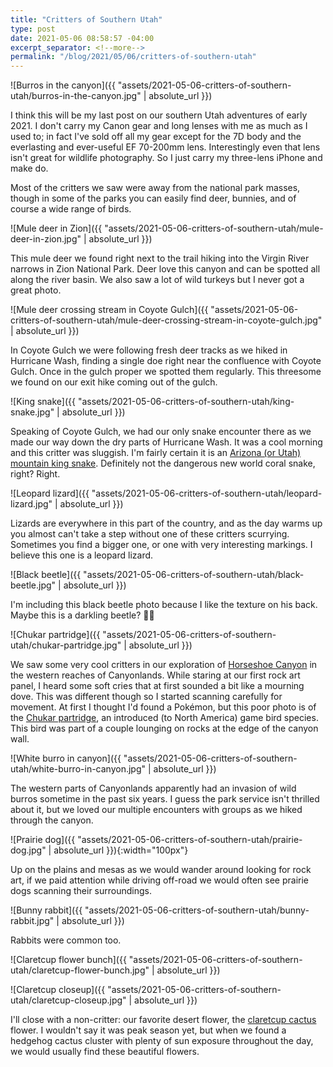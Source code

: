 ```yaml
--- 
title: "Critters of Southern Utah"
type: post
date: 2021-05-06 08:58:57 -04:00
excerpt_separator: <!--more-->
permalink: "/blog/2021/05/06/critters-of-southern-utah"
---
```


![Burros in the canyon]({{ "assets/2021-05-06-critters-of-southern-utah/burros-in-the-canyon.jpg" | absolute_url }})


I think this will be my last post on our southern Utah adventures of early 2021. I don't carry my Canon gear and long lenses with me as much as I used to; in fact I've sold off all my gear except for the 7D body and the everlasting and ever-useful EF 70-200mm lens. Interestingly even that lens isn't great for wildlife photography. So I just carry my three-lens iPhone and make do.

<!--more-->

Most of the critters we saw were away from the national park masses, though in some of the parks you can easily find deer, bunnies, and of course a wide range of birds.


![Mule deer in Zion]({{ "assets/2021-05-06-critters-of-southern-utah/mule-deer-in-zion.jpg" | absolute_url }})


This mule deer we found right next to the trail hiking into the Virgin River narrows in Zion National Park. Deer love this canyon and can be spotted all along the river basin. We also saw a lot of wild turkeys but I never got a great photo.


![Mule deer crossing stream in Coyote Gulch]({{ "assets/2021-05-06-critters-of-southern-utah/mule-deer-crossing-stream-in-coyote-gulch.jpg" | absolute_url }})


In Coyote Gulch we were following fresh deer tracks as we hiked in Hurricane Wash, finding a single doe right near the confluence with Coyote Gulch. Once in the gulch proper we spotted them regularly. This threesome we found on our exit hike coming out of the gulch.


![King snake]({{ "assets/2021-05-06-critters-of-southern-utah/king-snake.jpg" | absolute_url }})


Speaking of Coyote Gulch, we had our only snake encounter there as we made our way down the dry parts of Hurricane Wash. It was a cool morning and this critter was sluggish. I'm fairly certain it is an [Arizona (or Utah) mountain king snake](https://en.wikipedia.org/wiki/Lampropeltis_pyromelana). Definitely not the dangerous new world coral snake, right? Right.


![Leopard lizard]({{ "assets/2021-05-06-critters-of-southern-utah/leopard-lizard.jpg" | absolute_url }})
 

Lizards are everywhere in this part of the country, and as the day warms up you almost can't take a step without one of these critters scurrying. Sometimes you find a bigger one, or one with very interesting markings. I believe this one is a leopard lizard.


![Black beetle]({{ "assets/2021-05-06-critters-of-southern-utah/black-beetle.jpg" | absolute_url }})


I'm including this black beetle photo because I like the texture on his back. Maybe this is a darkling beetle? 🤷‍♂️


![Chukar partridge]({{ "assets/2021-05-06-critters-of-southern-utah/chukar-partridge.jpg" | absolute_url }})


We saw some very cool critters in our exploration of [Horseshoe Canyon](https://chrisbrooks.org/canyonlands-rock-art-in-horseshoe-canyon/) in the western reaches of Canyonlands. While staring at our first rock art panel, I heard some soft cries that at first sounded a bit like a mourning dove. This was different though so I started scanning carefully for movement. At first I thought I'd found a Pokémon, but this poor photo is of the [Chukar partridge](https://en.wikipedia.org/wiki/Chukar_partridge), an introduced (to North America) game bird species. This bird was part of a couple lounging on rocks at the edge of the canyon wall.


![White burro in canyon]({{ "assets/2021-05-06-critters-of-southern-utah/white-burro-in-canyon.jpg" | absolute_url }})


The western parts of Canyonlands apparently had an invasion of wild burros sometime in the past six years. I guess the park service isn't thrilled about it, but we loved our multiple encounters with groups as we hiked through the canyon.


![Prairie dog]({{ "assets/2021-05-06-critters-of-southern-utah/prairie-dog.jpg" | absolute_url }}){:width="100px"}


Up on the plains and mesas as we would wander around looking for rock art, if we paid attention while driving off-road we would often see prairie dogs scanning their surroundings.


![Bunny rabbit]({{ "assets/2021-05-06-critters-of-southern-utah/bunny-rabbit.jpg" | absolute_url }})


Rabbits were common too.


![Claretcup flower bunch]({{ "assets/2021-05-06-critters-of-southern-utah/claretcup-flower-bunch.jpg" | absolute_url }})



![Claretcup closeup]({{ "assets/2021-05-06-critters-of-southern-utah/claretcup-closeup.jpg" | absolute_url }})


I'll close with a non-critter: our favorite desert flower, the [claretcup cactus](https://en.wikipedia.org/wiki/Echinocereus_triglochidiatus) flower. I wouldn't say it was peak season yet, but when we found a hedgehog cactus cluster with plenty of sun exposure throughout the day, we would usually find these beautiful flowers.